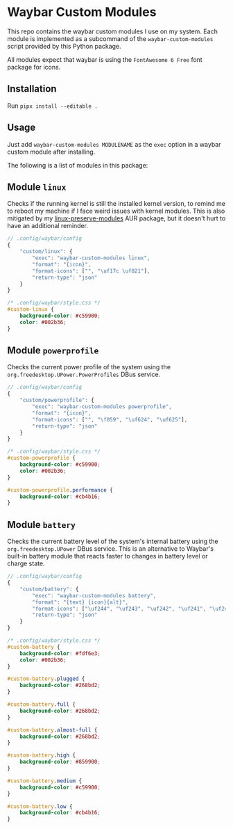 # Waybar Custom Modules

This repo contains the waybar custom modules I use on my system. Each module is
implemented as a subcommand of the `waybar-custom-modules` script provided by
this Python package.

All modules expect that waybar is using the `FontAwesome 6 Free` font package
for icons.

## Installation

Run `pipx install --editable .`

## Usage

Just add `waybar-custom-modules MODULENAME` as the `exec` option in a waybar
custom module after installing.

The following is a list of modules in this package:

## Module `linux`

Checks if the running kernel is still the installed kernel version, to remind
me to reboot my machine if I face weird issues with kernel modules. This is
also mitigated by my
[linux-preserve-modules](https://aur.archlinux.org/packages/linux-preserve-modules)
AUR package, but it doesn't hurt to have an additional reminder.

```js
// .config/waybar/config
{
    "custom/linux": {
        "exec": "waybar-custom-modules linux",
        "format": "{icon}",
        "format-icons": ["", "\uf17c \uf021"],
        "return-type": "json"
    }
}
```

```css
/* .config/waybar/style.css */
#custom-linux {
    background-color: #c59900;
    color: #002b36;
}
```

## Module `powerprofile`

Checks the current power profile of the system using the
`org.freedesktop.UPower.PowerProfiles` DBus service.

```js
// .config/waybar/config
{
    "custom/powerprofile": {
        "exec": "waybar-custom-modules powerprofile",
        "format": "{icon}",
        "format-icons": ["", "\f059", "\uf624", "\uf625"],
        "return-type": "json"
    }
}
```

```css
/* .config/waybar/style.css */
#custom-powerprofile {
    background-color: #c59900;
    color: #002b36;
}

#custom-powerprofile.performance {
    background-color: #cb4b16;
}
```

## Module `battery`

Checks the current battery level of the system's internal battery using the
`org.freedesktop.UPower` DBus service. This is an alternative to Waybar's
built-in battery module that reacts faster to changes in battery level or
charge state.

```js
// .config/waybar/config
{
    "custom/battery": {
        "exec": "waybar-custom-modules battery",
        "format": "{text} {icon}{alt}",
        "format-icons": ["\uf244", "\uf243", "\uf242", "\uf241", "\uf240"],
        "return-type": "json"
    }
}
```

```css
/* .config/waybar/style.css */
#custom-battery {
    background-color: #fdf6e3;
    color: #002b36;
}

#custom-battery.plugged {
    background-color: #268bd2;
}

#custom-battery.full {
    background-color: #268bd2;
}

#custom-battery.almost-full {
    background-color: #268bd2;
}

#custom-battery.high {
    background-color: #859900;
}

#custom-battery.medium {
    background-color: #c59900;
}

#custom-battery.low {
    background-color: #cb4b16;
}
```
